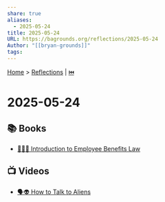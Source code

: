 ```yaml
---
share: true
aliases:
  - 2025-05-24
title: 2025-05-24
URL: https://bagrounds.org/reflections/2025-05-24
Author: "[[bryan-grounds]]"
tags: 
---
```

[Home](../index.md) > [Reflections](./index.md) | [⏮️](./2025-05-23.md)  
# 2025-05-24  
## 📚 Books  
- [👨‍💼➕ Introduction to Employee Benefits Law](../books/introduction-to-employee-benefits-law.md)  
  
## 📺 Videos  
- [🗣️👽 How to Talk to Aliens](../videos/how-to-talk-to-aliens.md)